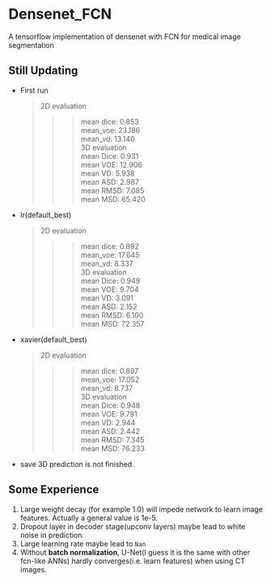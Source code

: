 # Densenet_FCN
A tensorflow implementation of densenet with FCN for medical image segmentation

## Still Updating
* First run
  > 2D evaluation  
    >>> mean dice: 0.853  
    >>> mean_voe:  23.186  
    >>> mean_vd:   13.140  
  > 3D evaluation  
    >>> mean Dice: 0.931  
    >>> mean VOE:  12.906  
    >>> mean VD:   5.938  
    >>> mean ASD:  2.987  
    >>> mean RMSD: 7.085  
    >>> mean MSD:  65.420  
* lr(default_best)
  > 2D evaluation  
    >>> mean dice: 0.892  
    >>> mean_voe:  17.645  
    >>> mean_vd:   8.337  
  > 3D evaluation  
    >>> mean Dice: 0.949  
    >>> mean VOE:  9.704  
    >>> mean VD:   3.091  
    >>> mean ASD:  2.152  
    >>> mean RMSD: 6.100  
    >>> mean MSD:  72.357  
* xavier(default_best)
  > 2D evaluation  
    >>> mean dice: 0.897  
    >>> mean_voe:  17.052  
    >>> mean_vd:   8.737  
  > 3D evaluation  
    >>> mean Dice: 0.948  
    >>> mean VOE:  9.791  
    >>> mean VD:   2.944  
    >>> mean ASD:  2.442  
    >>> mean RMSD: 7.345  
    >>> mean MSD:  76.233  



* save 3D prediction is not finished.



## Some Experience
1. Large weight decay (for example 1.0) will impede network to learn image features. Actually a general value is 1e-5.
2. Dropout layer in decoder stage(upconv layers) maybe lead to white noise in prediction.
3. Large learning rate maybe lead to `Nan`
4. Without **batch normalization**, U-Net(I guess it is the same with other fcn-like ANNs) hardly converges(i.e. learn features) when using CT images.